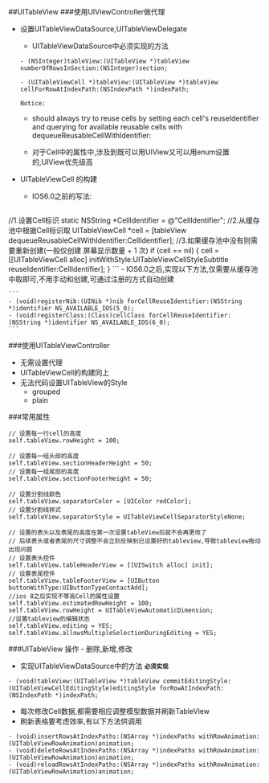 ##UITableView
###使用UIViewController做代理
- 设置UITableViewDataSource,UITableViewDelegate
	- UITableViewDataSource中必须实现的方法
	
	```
	- (NSInteger)tableView:(UITableView *)tableView numberOfRowsInSection:(NSInteger)section;
	
	- (UITableViewCell *)tableView:(UITableView *)tableView cellForRowAtIndexPath:(NSIndexPath *)indexPath;
	```
	`Notice:`
	- should always try to reuse cells by setting each 	cell's reuseIdentifier and querying for available reusable cells with 	dequeueReusableCellWithIdentifier:
	
	- 对于Cell中的属性中,涉及到既可以用UIView又可以用enum设置的,UIView优先级高
	
- UITableViewCell 的构建
	- IOS6.0之前的写法:
	
	```
//1.设置Cell标识
static NSString *CellIdentifier = @"CellIdentifier";
//2.从缓存池中根据Cell标识取
UITableViewCell *cell = [tableView dequeueReusableCellWithIdentifier:CellIdentifier];
//3.如果缓存池中没有则需要重新创建(一般仅创建 屏幕显示数量 + 1 次)
if (cell == nil) {
    cell = [[UITableViewCell alloc] initWithStyle:UITableViewCellStyleSubtitle reuseIdentifier:CellIdentifier];
}
	```
	- IOS6.0之后,实现以下方法,仅需要从缓存池中取即可,不用手动和创建,可通过注册的方式自动创建
	
	```
	- (void)registerNib:(UINib *)nib forCellReuseIdentifier:(NSString *)identifier NS_AVAILABLE_IOS(5_0);
	- (void)registerClass:(Class)cellClass forCellReuseIdentifier:(NSString *)identifier NS_AVAILABLE_IOS(6_0);
	```
	
###使用UITableViewController
- 无需设置代理
- UITableViewCell的构建同上
- 无法代码设置UITableView的Style
	- grouped
	- plain
	
###常用属性

```
// 设置每一行cell的高度
self.tableView.rowHeight = 100;

// 设置每一组头部的高度
self.tableView.sectionHeaderHeight = 50;
// 设置每一组尾部的高度
self.tableView.sectionFooterHeight = 50;

// 设置分割线颜色
self.tableView.separatorColor = [UIColor redColor];
// 设置分割线样式
self.tableView.separatorStyle = UITableViewCellSeparatorStyleNone;

// 设置的表头以及表尾的高度在第一次设置tableView后就不会再更改了
// 后续表头或者表尾的尺寸调整不会立刻反映到已设置好的tableview,导致tableview拖动出现问题
// 设置表头控件
self.tableView.tableHeaderView = [[UISwitch alloc] init];
// 设置表尾控件
self.tableView.tableFooterView = [UIButton buttonWithType:UIButtonTypeContactAdd];
//ios 8之后实现不等高Cell的属性设置
self.tableView.estimatedRowHeight = 100;
self.tableView.rowHeight = UITableViewAutomaticDimension;
//设置tableview的编辑状态
self.tableView.editing = YES;
self.tableView.allowsMultipleSelectionDuringEditing = YES;
```

###UITableView 操作 - 删除,新增,修改
- 实现UITableViewDataSource中的方法 **`必须实现`**

```
- (void)tableView:(UITableView *)tableView commitEditingStyle:(UITableViewCellEditingStyle)editingStyle forRowAtIndexPath:(NSIndexPath *)indexPath;
```
- 每次修改Cell数据,都需要相应调整模型数据并刷新TableView
- 刷新表格要考虑效率,有以下方法供调用

```
- (void)insertRowsAtIndexPaths:(NSArray *)indexPaths withRowAnimation:(UITableViewRowAnimation)animation;
- (void)deleteRowsAtIndexPaths:(NSArray *)indexPaths withRowAnimation:(UITableViewRowAnimation)animation;
- (void)reloadRowsAtIndexPaths:(NSArray *)indexPaths withRowAnimation:(UITableViewRowAnimation)animation;
```